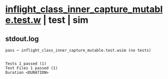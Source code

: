# [inflight_class_inner_capture_mutable.test.w](../../../../../examples/tests/valid/inflight_class_inner_capture_mutable.test.w) | test | sim

## stdout.log
```log
pass ─ inflight_class_inner_capture_mutable.test.wsim (no tests)
 
 
Tests 1 passed (1)
Test Files 1 passed (1)
Duration <DURATION>
```

